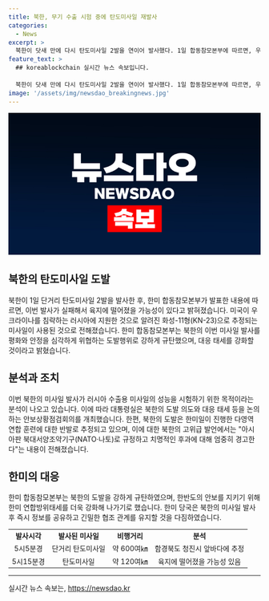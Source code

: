 ```yaml
---
title: 북한, 무기 수출 시험 중에 탄도미사일 재발사
categories:
  - News
excerpt: >
  북한이 닷새 만에 다시 탄도미사일 2발을 연이어 발사했다. 1일 합동참모본부에 따르면, 우리 군은 황해남도 장연 일대에서 북한이 동북 방향으로 발사한 탄도미사일 2발을 포착했다. 북한의 단거리 탄도미사일은 600여㎞를 비행하다가 육지에 떨어지며, 군 당국은 실패 가능성을 추정하고 있다. 북한의 도발은 한미일이 진행한 연합 훈련에 대한 반발로 해석되고 있으며, 합참은 이를 강력히 규탄하며 군의 대응 태세를 강화할 것을 밝혔다.
feature_text: >
  ## koreablockchain 실시간 뉴스 속보입니다.

  북한이 닷새 만에 다시 탄도미사일 2발을 연이어 발사했다. 1일 합동참모본부에 따르면, 우리 군은 황해남도 장연 일대에서 북한이 동북 방향으로 발사한 탄도미사일 2발을 포착했다. 북한의 단거리 탄도미사일은 600여㎞를 비행하다가 육지에 떨어지며, 군 당국은 실패 가능성을 추정하고 있다. 북한의 도발은 한미일이 진행한 연합 훈련에 대한 반발로 해석되고 있으며, 합참은 이를 강력히 규탄하며 군의 대응 태세를 강화할 것을 밝혔다.
image: '/assets/img/newsdao_breakingnews.jpg'
---
```


<p><img src="/assets/img/newsdao_breakingnews.jpg" alt="koreablockchain 속보" /></p>

<h2 data-ke-size="size26">북한의 탄도미사일 도발</h2>

<p data-ke-size="size16">북한이 1일 단거리 탄도미사일 2발을 발사한 후, 한미 합동참모본부가 발표한 내용에 따르면, 이번 발사가 실패해서 육지에 떨어졌을 가능성이 있다고 밝혀졌습니다. 미국이 우크라이나를 침략하는 러시아에 지원한 것으로 알려진 화성-11형(KN-23)으로 추정되는 미사일이 사용된 것으로 전해졌습니다. 한미 합동참모본부는 북한의 이번 미사일 발사를 평화와 안정을 심각하게 위협하는 도발행위로 강하게 규탄했으며, 대응 태세를 강화할 것이라고 밝혔습니다.</p>

<h2 data-ke-size="size26">분석과 조치</h2>

<p data-ke-size="size16">이번 북한의 미사일 발사가 러시아 수출용 미사일의 성능을 시험하기 위한 목적이라는 분석이 나오고 있습니다. 이에 따라 대통령실은 북한의 도발 의도와 대응 태세 등을 논의하는 안보상황점검회의를 개최했습니다. 한편, 북한의 도발은 한미일이 진행한 다영역 연합 훈련에 대한 반발로 추정되고 있으며, 이에 대한 북한의 고위급 발언에서는 "아시아판 북대서양조약기구(NATO·나토)로 규정하고 치명적인 후과에 대해 엄중히 경고한다"는 내용이 전해졌습니다.</p>

<h2 data-ke-size="size26">한미의 대응</h2>

<p data-ke-size="size16">한미 합동참모본부는 북한의 도발을 강하게 규탄하였으며, 한반도의 안보를 지키기 위해 한미 연합방위태세를 더욱 강화해 나가기로 했습니다. 한미 당국은 북한의 미사일 발사 후 즉시 정보를 공유하고 긴밀한 협조 관계를 유지할 것을 다짐하였습니다.</p>

<table>
    <tr>
        <td style="text-align: center; height: 17px;"><b>발사시각</b></td>
        <td style="text-align: center; height: 17px;"><b>발사된 미사일</b></td>
        <td style="text-align: center; height: 17px;"><b>비행거리</b></td>
        <td style="text-align: center; height: 17px;"><b>분석</b></td>
    </tr>
    <tr>
        <td style="text-align: center; height: 17px;">5시5분경</td>
        <td style="text-align: center; height: 17px;">단거리 탄도미사일</td>
        <td style="text-align: center; height: 17px;">약 600여㎞</td>
        <td style="text-align: center; height: 17px;">함경북도 청진시 앞바다에 추정</td>
    </tr>
    <tr>
        <td style="text-align: center; height: 17px;">5시15분경</td>
        <td style="text-align: center; height: 17px;">탄도미사일</td>
        <td style="text-align: center; height: 17px;">약 120여㎞</td>
        <td style="text-align: center; height: 17px;">육지에 떨어졌을 가능성 있음</td>
    </tr>
</table>

<p><hr></p>
실시간 뉴스 속보는, <a href="https://newsdao.kr" rel="dofollow">https://newsdao.kr</a>


